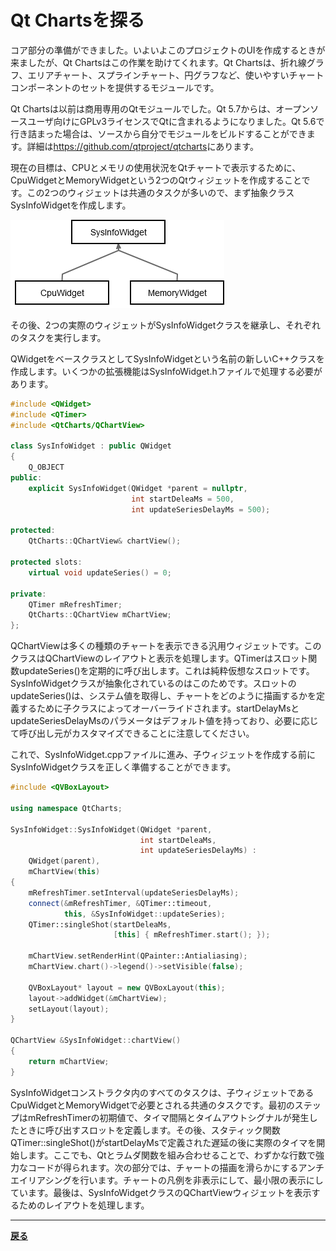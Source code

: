 # Qt Chartsを探る

コア部分の準備ができました。いよいよこのプロジェクトのUIを作成するときが来ましたが、Qt Chartsはこの作業を助けてくれます。Qt Chartsは、折れ線グラフ、エリアチャート、スプラインチャート、円グラフなど、使いやすいチャートコンポーネントのセットを提供するモジュールです。

Qt Chartsは以前は商用専用のQtモジュールでした。Qt 5.7からは、オープンソースユーザ向けにGPLv3ライセンスでQtに含まれるようになりました。Qt 5.6で行き詰まった場合は、ソースから自分でモジュールをビルドすることができます。詳細は<https://github.com/qtproject/qtcharts>にあります。

現在の目標は、CPUとメモリの使用状況をQtチャートで表示するために、CpuWidgetとMemoryWidgetという2つのQtウィジェットを作成することです。この2つのウィジェットは共通のタスクが多いので、まず抽象クラスSysInfoWidgetを作成します。

![クラス図](img/2.png)

その後、2つの実際のウィジェットがSysInfoWidgetクラスを継承し、それぞれのタスクを実行します。

QWidgetをベースクラスとしてSysInfoWidgetという名前の新しいC++クラスを作成します。いくつかの拡張機能はSysInfoWidget.hファイルで処理する必要があります。

```C++
#include <QWidget>
#include <QTimer>
#include <QtCharts/QChartView>

class SysInfoWidget : public QWidget
{
    Q_OBJECT
public:
    explicit SysInfoWidget(QWidget *parent = nullptr,
                           int startDeleaMs = 500,
                           int updateSeriesDelayMs = 500);

protected:
    QtCharts::QChartView& chartView();

protected slots:
    virtual void updateSeries() = 0;

private:
    QTimer mRefreshTimer;
    QtCharts::QChartView mChartView;
};
```

QChartViewは多くの種類のチャートを表示できる汎用ウィジェットです。このクラスはQChartViewのレイアウトと表示を処理します。QTimerはスロット関数updateSeries()を定期的に呼び出します。これは純粋仮想なスロットです。SysInfoWidgetクラスが抽象化されているのはこのためです。スロットのupdateSeries()は、システム値を取得し、チャートをどのように描画するかを定義するために子クラスによってオーバーライドされます。startDelayMsとupdateSeriesDelayMsのパラメータはデフォルト値を持っており、必要に応じて呼び出し元がカスタマイズできることに注意してください。

これで、SysInfoWidget.cppファイルに進み、子ウィジェットを作成する前にSysInfoWidgetクラスを正しく準備することができます。

```C++
#include <QVBoxLayout>

using namespace QtCharts;

SysInfoWidget::SysInfoWidget(QWidget *parent,
                             int startDeleaMs,
                             int updateSeriesDelayMs) :
    QWidget(parent),
    mChartView(this)
{
    mRefreshTimer.setInterval(updateSeriesDelayMs);
    connect(&mRefreshTimer, &QTimer::timeout,
            this, &SysInfoWidget::updateSeries);
    QTimer::singleShot(startDeleaMs,
                       [this] { mRefreshTimer.start(); });

    mChartView.setRenderHint(QPainter::Antialiasing);
    mChartView.chart()->legend()->setVisible(false);

    QVBoxLayout* layout = new QVBoxLayout(this);
    layout->addWidget(&mChartView);
    setLayout(layout);
}

QChartView &SysInfoWidget::chartView()
{
    return mChartView;
}
```

SysInfoWidgetコンストラクタ内のすべてのタスクは、子ウィジェットであるCpuWidgetとMemoryWidgetで必要とされる共通のタスクです。最初のステップはmRefreshTimerの初期値で、タイマ間隔とタイムアウトシグナルが発生したときに呼び出すスロットを定義します。その後、スタティック関数QTimer::singleShot()がstartDelayMsで定義された遅延の後に実際のタイマを開始します。ここでも、Qtとラムダ関数を組み合わせることで、わずかな行数で強力なコードが得られます。次の部分では、チャートの描画を滑らかにするアンチエイリアシングを行います。チャートの凡例を非表示にして、最小限の表示にしています。最後は、SysInfoWidgetクラスのQChartViewウィジェットを表示するためのレイアウトを処理します。

***
**[戻る](../index.html)**
